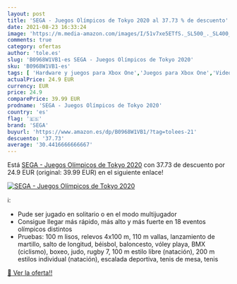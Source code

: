 ```yaml
---
layout: post
title: 'SEGA - Juegos Olímpicos de Tokyo 2020 al 37.73 % de descuento'
date: 2021-08-23 16:33:24
image: 'https://m.media-amazon.com/images/I/51v7xe5ETfS._SL500_._SL400_.jpg'
comments: true
category: ofertas
author: 'tole.es'
slug: 'B0968W1VB1-es SEGA - Juegos Olímpicos de Tokyo 2020'
sku: 'B0968W1VB1-es'
tags: [ 'Hardware y juegos para Xbox One','Juegos para Xbox One','Videojuegos','sega', ]
actualPrice: 24.9 EUR
currency: EUR
price: 24.9
comparePrice: 39.99 EUR
prodname: 'SEGA - Juegos Olímpicos de Tokyo 2020'
country: 'es'
flag: '🇪🇸'
brand: 'SEGA'
buyurl: 'https://www.amazon.es/dp/B0968W1VB1/?tag=tolees-21'
descuento: '37.73'
average: '30.4416666666667'
---
```


Está [SEGA - Juegos Olímpicos de Tokyo 2020](https://www.amazon.es/dp/B0968W1VB1/?tag=tolees-21) con 37.73 de descuento por 24.9 EUR (original: 39.99 EUR) en el siguiente enlace!

[![SEGA - Juegos Olímpicos de Tokyo 2020](https://m.media-amazon.com/images/I/51v7xe5ETfS._SL500_._SL400_.jpg)](https://www.amazon.es/dp/B0968W1VB1/?tag=tolees-21)

ℹ️:

- Pude ser jugado en solitario o en el modo multijugador
- Consigue llegar más rápido, más alto y más fuerte en 18 eventos olímpicos distintos
- Pruebas: 100 m lisos, relevos 4x100 m, 110 m vallas, lanzamiento de martillo, salto de longitud, béisbol, baloncesto, vóley playa, BMX (ciclismo), boxeo, judo, rugby 7, 100 m estilo libre (natación), 200 m estilos individual (natación), escalada deportiva, tenis de mesa, tenis

[🛒 Ver la oferta!!](https://www.amazon.es/dp/B0968W1VB1/?tag=tolees-21)
